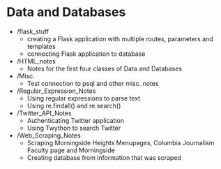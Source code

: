 # Data and Databases
- /flask_stuff
  - creating a Flask application with multiple routes, parameters and templates
  - connecting Flask application to database
- /HTML_notes
  - Notes for the first four classes of Data and Databases
- /Misc.
  - Test connection to psql and other misc. notes
- /Regular_Expression_Notes
  - Using regular expressions to parse text
  - Using re.findall() and re.search()
- /Twitter_API_Notes
  - Authenticating Twitter application
  - Using Twython to search Twitter
- /Web_Scraping_Notes
  - Scraping Morningside Heights Menupages, Columbia Journalism Faculty page and Morningside
  - Creating database from information that was scraped
